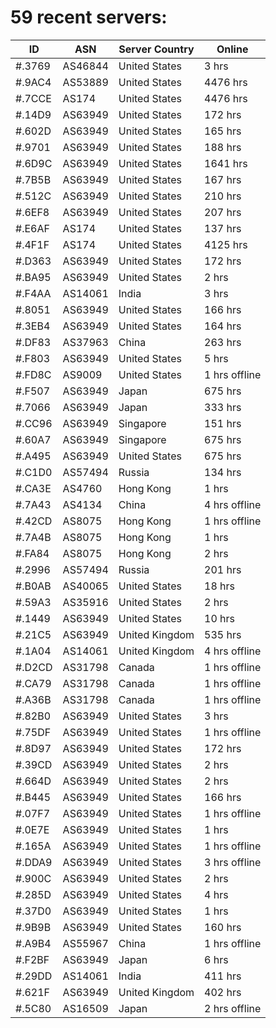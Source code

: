 # 59 recent servers:

| ID | ASN | Server Country | Online |
| ------ | ------ | ------ | ------ |
| #.3769 | AS46844 | United States | 3 hrs |
| #.9AC4 | AS53889 | United States | 4476 hrs |
| #.7CCE | AS174 | United States | 4476 hrs |
| #.14D9 | AS63949 | United States | 172 hrs |
| #.602D | AS63949 | United States | 165 hrs |
| #.9701 | AS63949 | United States | 188 hrs |
| #.6D9C | AS63949 | United States | 1641 hrs |
| #.7B5B | AS63949 | United States | 167 hrs |
| #.512C | AS63949 | United States | 210 hrs |
| #.6EF8 | AS63949 | United States | 207 hrs |
| #.E6AF | AS174 | United States | 137 hrs |
| #.4F1F | AS174 | United States | 4125 hrs |
| #.D363 | AS63949 | United States | 172 hrs |
| #.BA95 | AS63949 | United States | 2 hrs |
| #.F4AA | AS14061 | India | 3 hrs |
| #.8051 | AS63949 | United States | 166 hrs |
| #.3EB4 | AS63949 | United States | 164 hrs |
| #.DF83 | AS37963 | China | 263 hrs |
| #.F803 | AS63949 | United States | 5 hrs |
| #.FD8C | AS9009 | United States | 1 hrs offline |
| #.F507 | AS63949 | Japan | 675 hrs |
| #.7066 | AS63949 | Japan | 333 hrs |
| #.CC96 | AS63949 | Singapore | 151 hrs |
| #.60A7 | AS63949 | Singapore | 675 hrs |
| #.A495 | AS63949 | United States | 675 hrs |
| #.C1D0 | AS57494 | Russia | 134 hrs |
| #.CA3E | AS4760 | Hong Kong | 1 hrs |
| #.7A43 | AS4134 | China | 4 hrs offline |
| #.42CD | AS8075 | Hong Kong | 1 hrs offline |
| #.7A4B | AS8075 | Hong Kong | 1 hrs |
| #.FA84 | AS8075 | Hong Kong | 2 hrs |
| #.2996 | AS57494 | Russia | 201 hrs |
| #.B0AB | AS40065 | United States | 18 hrs |
| #.59A3 | AS35916 | United States | 2 hrs |
| #.1449 | AS63949 | United States | 10 hrs |
| #.21C5 | AS63949 | United Kingdom | 535 hrs |
| #.1A04 | AS14061 | United Kingdom | 4 hrs offline |
| #.D2CD | AS31798 | Canada | 1 hrs offline |
| #.CA79 | AS31798 | Canada | 1 hrs offline |
| #.A36B | AS31798 | Canada | 1 hrs offline |
| #.82B0 | AS63949 | United States | 3 hrs |
| #.75DF | AS63949 | United States | 1 hrs offline |
| #.8D97 | AS63949 | United States | 172 hrs |
| #.39CD | AS63949 | United States | 2 hrs |
| #.664D | AS63949 | United States | 2 hrs |
| #.B445 | AS63949 | United States | 166 hrs |
| #.07F7 | AS63949 | United States | 1 hrs offline |
| #.0E7E | AS63949 | United States | 1 hrs |
| #.165A | AS63949 | United States | 1 hrs offline |
| #.DDA9 | AS63949 | United States | 3 hrs offline |
| #.900C | AS63949 | United States | 2 hrs |
| #.285D | AS63949 | United States | 4 hrs |
| #.37D0 | AS63949 | United States | 1 hrs |
| #.9B9B | AS63949 | United States | 160 hrs |
| #.A9B4 | AS55967 | China | 1 hrs offline |
| #.F2BF | AS63949 | Japan | 6 hrs |
| #.29DD | AS14061 | India | 411 hrs |
| #.621F | AS63949 | United Kingdom | 402 hrs |
| #.5C80 | AS16509 | Japan | 2 hrs offline |

